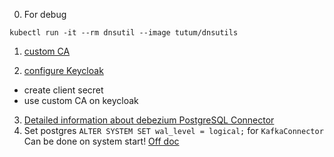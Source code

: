 0. For debug 

```
kubectl run -it --rm dnsutil --image tutum/dnsutils
```

1. [custom CA](https://strimzi.io/docs/operators/in-development/full/deploying.html#proc-replacing-your-own-private-keys-str)

2. [configure Keycloak](https://strimzi.io/docs/operators/in-development/full/deploying.html#assembly-oauth-authentication_str)
- create client secret
- use custom CA on keycloak

3. [Detailed information about debezium PostgreSQL Connector](https://debezium.io/documentation/reference/stable/connectors/postgresql.html#postgresql-required-configuration-properties)  
4. Set postgres `ALTER SYSTEM SET wal_level = logical;` for `KafkaConnector`
Can be done on system start! [Off doc](https://www.postgresql.org/docs/current/runtime-config-wal.html)

